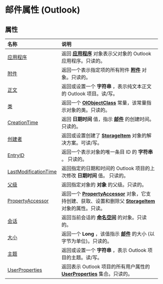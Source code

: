 
# 邮件属性 (Outlook)

## 属性



|**名称**|**说明**|
|:-----|:-----|
|[应用程序](cfe47ac5-04d0-4192-181d-35dd5e7c3658.md)|返回 **[应用程序](797003e7-ecd1-eccb-eaaf-32d6ddde8348.md)** 对象表示父对象的 Outlook 应用程序。只读的。|
|[附件](685b6629-d455-808c-38f0-86d1c8c214b8.md)|返回一个表示指定项的所有附件 **[附件](4cc96a5f-a822-8ad5-6f61-e996bee8ba22.md)** 对象。只读的。|
|[正文](6a845494-a40c-7f5e-2d3a-2a43be0f9ae3.md)|返回或设置一个 **字符串** ，表示纯文本正文的 Outlook 项目。读/写。|
|[类](19495a6e-4231-6956-5ce0-14864019adca.md)|返回一个 **[OlObjectClass](33d724b3-df3c-2a7f-a80f-93b66d96f588.md)** 常量，该常量指示对象的类。只读的。|
|[CreationTime](d9104584-97db-9a74-208b-cf5c2cd48b2c.md)|返回 **日期时间** 值，指示 **[邮件](41776bc3-b838-2755-fd6b-3b5012fb9ae5.md)** 的创建时间。只读的。|
|[创建者](c89c777c-5f4b-f672-ff74-d34db3bcd790.md)|返回或设置创建了  **[StorageItem](41776bc3-b838-2755-fd6b-3b5012fb9ae5.md)** 对象的解决方案。可读/写。|
|[EntryID](5489c6df-8bd5-db6a-9d06-abe224813feb.md)|返回一个表示对象的唯一条目 ID 的 **字符串** 。 只读的。|
|[LastModificationTime](3095e2b6-04d2-f878-2822-8373ab8a2ff0.md)|返回指定的日期和时间的 Outlook 项目的上次修改 **日期时间** 值。 只读的。|
|[父级](d7c8448b-d340-4ff6-f2f6-1965327605cc.md)|返回指定对象的 **对象** 的父级。只读的。|
|[PropertyAccessor](36891e1c-a543-bbe5-c4db-b9d75cf38833.md)|返回一个  **[PropertyAccessor](2fc91e13-703c-3ec9-9066-ffee7144306c.md)** 对象，它支持创建、获取、设置和删除父 **[StorageItem](41776bc3-b838-2755-fd6b-3b5012fb9ae5.md)** 对象的属性。只读。|
|[会话](e3a005d0-daa3-853b-e603-c084ffb5d1db.md)|返回当前会话的 **[命名空间](f0dcaa19-07f5-5d42-a3bf-2e42b7885644.md)** 的对象。只读的。|
|[大小](7bf2fd39-8705-aa1b-af76-a3a21073d152.md)|返回一个 **Long** ，该值指示 **[邮件](41776bc3-b838-2755-fd6b-3b5012fb9ae5.md)** 的大小 (以字节为单位)。只读的。|
|[主题](50533838-ad7a-ce4a-4b9e-7923d2868c41.md)|返回或设置一个 **字符串** ，表示 Outlook 项目的主题。读/写。|
|[UserProperties](0a08e77c-1665-a612-2f47-ef1c3fc331d2.md)|返回表示 Outlook 项目的所有用户属性的 **[UserProperties](20b49c86-d74f-9bda-382c-559af278c148.md)** 集合。只读的。|
